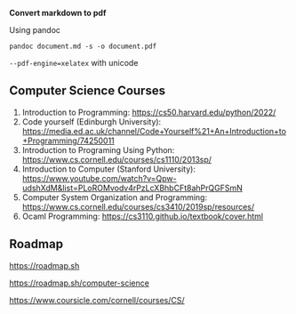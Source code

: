 **Convert markdown to pdf**

Using pandoc

`pandoc document.md -s -o document.pdf`

`--pdf-engine=xelatex` with unicode

## Computer Science Courses

1. Introduction to Programming: https://cs50.harvard.edu/python/2022/
2. Code yourself (Edinburgh University): https://media.ed.ac.uk/channel/Code+Yourself%21+An+Introduction+to+Programming/74250011
3. Introduction to Programing Using Python: https://www.cs.cornell.edu/courses/cs1110/2013sp/
4. Introduction to Computer (Stanford University): https://www.youtube.com/watch?v=Qpw-udshXdM&list=PLoROMvodv4rPzLcXBhbCFt8ahPrQGFSmN
5. Computer System Organization and Programming: https://www.cs.cornell.edu/courses/cs3410/2019sp/resources/
6. Ocaml Programming: https://cs3110.github.io/textbook/cover.html

## Roadmap

https://roadmap.sh

https://roadmap.sh/computer-science

https://www.coursicle.com/cornell/courses/CS/
